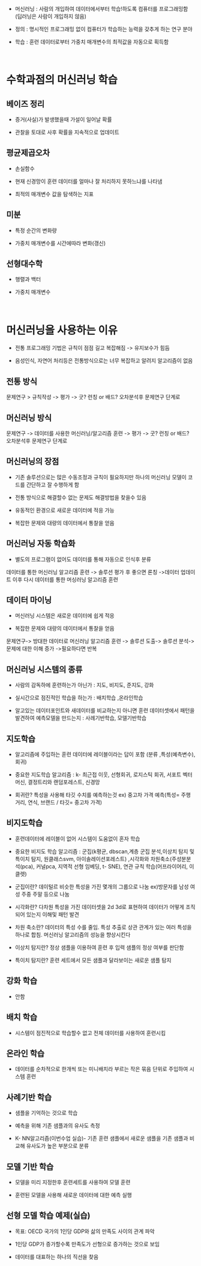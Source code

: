 - 머신러닝 : 사람의 개입하여 데이터에서부터 학습!하도록 컴퓨터를 프로그래밍함 (딥러닝은 사람이 개입하지 않음)

- 정의 : 명시적인 프로그래밍 없이 컴퓨터가 학습하는 능력을 갖추게 하는 연구 분야

- 학습 : 훈련 데이터로부터 가중치 매개변수의 최적값을 자동으로 획득함

<br>

# 수학과점의 머신러닝 학습

## 베이즈 정리

- 증거(사실)가 발생했을때 가설이 일어날 확률

- 관찰을 토대로 사후 확률을 지속적으로 업데이트

## 평균제곱오차

- 손실함수

- 현재 신경망이 훈련 데이터를 얼마나 잘 처리하지 못하느냐를 나타냄

- 최적의 매개변수 값을 탐색하는 지표

## 미분

- 특정 순간의 변화량

- 가중치 매개변수를 시간에따라 변화(갱신)

## 선형대수학

- 행렬과 백터

- 가중치 매개변수

<br>

# 머신러닝을 사용하는 이유

- 전통 프로그래밍 기법은 규칙이 점점 길고 복잡해짐 -> 유지보수가 힘듬

- 음성인식, 자연어 처리등은 전통방식으로는 너무 복잡하고 알려지 알고리즘이 없음

## 전통 방식

문제연구 > 규칙작성 -> 평가 -> 굿? 런칭 or 배드? 오차분석후 문제연구 단계로

## 머신러닝 방식

문제연구 -> 데이터를 사용한 머신러닝/알고리즘 훈련 -> 평가 -> 굿? 런칭 or 배드? 오차분석후 문제연구 단계로

## 머신러닝의 장점

- 기존 솔루션으로는 많은 수동조정과 규칙이 필요하지만 하나의 머신러닝 모델이 코드를 간단하고 잘 수행하게 함

- 전통 방식으로 해결할수 없는 문제도 해결방법을 찾을수 있음

- 유동적인 환경으로 새로운 데이터에 적응 가능

- 복잡한 문제와 대량의 데이터에서 통찰을 얻음

## 머신러닝 자동 학습화

- 별도의 프로그램이 없어도 데이터를 통해 자동으로 인식후 분류

데이터를 통한 머신러닝 알고리즘 훈련 -> 솔루션 평가 후 좋으면 론칭 ->데이터 업데이트 이후 다시 데이터를 통한 머싱러닝 알고리즘 훈련

## 데이터 마이닝

- 머신러닝 시스템은 새로운 데이터에 쉽게 적응

- 복잡한 문제와 대량의 데이터에서 통찰을 얻음

문제연구-> 방대한 데이터로 머신러닝 알고리즘 훈련 -> 솔루션 도출-> 솔루션 분석-> 문제에 대한 이해 증가 ->필요하다면 반복

## 머신러닝 시스템의 종류

- 사람의 감독하에 훈련하는가 아닌가 : 지도, 비지도, 준지도, 강화

- 실시간으로 점진적인 학습을 하는가 : 배치학습 ,온라인학습

- 알고있는 데이터포인트와 새데이터를 비교하는지 아니면 훈련 데이터셋에서 패턴을 발견하여 예측모델을 만드는지 : 사례기반학습, 모델기반학습

## 지도학습

- 알고리즘에 주입하는 훈련 데이터에 레이블이라는 답이 포함 (분류 ,특성(예측변수),회귀)

- 중요한 지도학습 알고리즘 : k- 최근접 이웃, 선형회귀, 로지스틱 회귀, 서포트 벡터머신, 결정트리와 랜덤포레스트, 신경망

- 회귀란? 특성을 사용해 타깃 수치를 예측하는것 ex) 중고차 가격 예측(특성= 주행거리, 연식, 브랜드 / 타깃= 중고차 가격)

## 비지도학습

- 훈련데이터에 레이블이 없어 시스템이 도움없이 혼자 학습

- 중요한 비지도 학습 알고리즘 : 군집(k평균, dbscan,계층 군집 분석,이상치 탐지 및 특이치 탐지, 원클래스svm, 아이솔레이션포레스트) ,시각화와 차원축소(주성분분석(pca), 커널pca, 지역적 선형 임베딩, t- SNE), 연관 규칙 학습(어프라이어리, 이클렛)

- 군집이란? 데이털르 비슷한 특성을 가진 몇개의 그룹으로 나눔 ex)방문자를 남성 여성 주중 주말 등으로 나눔

- 시각화란? 다차원 특성을 가진 데이터셋을 2d 3d로 표현하여 데이터가 어떻게 조직되어 있는지 이해및 패턴 발견

- 차원 축소란? 데이터의 특성 수를 줄임. 특성 추출로 상관 관계가 있는 여러 특성을 하나로 합침. 머신러닝 알고리즘의 성능을 향상시킨다

- 이상치 탐지란? 정상 샘플을 이용하여 훈련 후 입력 샘플의 정상 여부를 판단함

- 특이치 탐지란? 훈련 세트에서 모든 샘플과 달라보이는 새로운 샘플 탐지

## 강화 학습

- 안함

## 배치 학습

- 시스템이 점진적으로 학습할수 없고 전체 데이터를 사용하여 훈련시킴

## 온라인 학습

- 데이터를 순차적으로 한개씩 또는 미니배치라 부르는 작은 묶음 단위로 주입하여 시스템 훈련

## 사례기반 학습

- 샘플을 기억하는 것으로 학습

- 예측을 위해 기존 샘플과의 유사도 측정

- K- NN알고리즘(이번수업 실습)- 기존 훈련 샘플에서 새로운 샘플을 기존 샘플과 비교해 유사도가 높은 부분으로 분류

## 모델 기반 학습

- 모델을 미리 지정한후 훈련세트를 사용하여 모델 훈련

- 훈련된 모델을 사용해 새로운 데이터에 대한 예측 실행

## 선형 모델 학습 예제(실습)

- 목표: OECD 국가의 1인당 GDP와 삶의 만족도 사이의 관계 파악

- 1인당 GDP가 증가할수록 만족도가 선형으로 증가하는 것으로 보임

- 데이터를 대표하는 하나의 직선을 찾음
